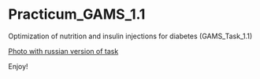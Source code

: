 Practicum_GAMS_1.1
==================

Optimization of nutrition and insulin injections for diabetes (GAMS_Task_1.1)

[Photo with russian version of task](task_photo_rus.jpg)

Enjoy!
